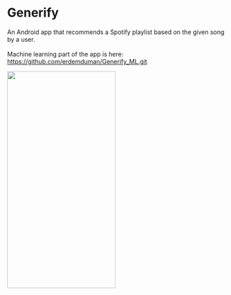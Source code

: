 # Generify
An Android app that recommends a Spotify playlist based on the given song by a user.<br> <br>
Machine learning part of the app is here: https://github.com/erdemduman/Generify_ML.git <br>

<p float="left">
  <img src="generify.gif" width="250" height="500"/>
</p>
